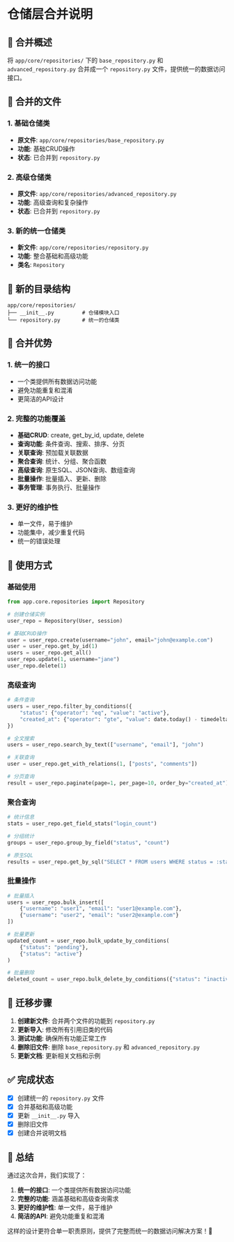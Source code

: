 # 仓储层合并说明

## 📁 合并概述

将 `app/core/repositories/` 下的 `base_repository.py` 和 `advanced_repository.py` 合并成一个 `repository.py` 文件，提供统一的数据访问接口。

## 🔄 合并的文件

### 1. 基础仓储类
- **原文件**: `app/core/repositories/base_repository.py`
- **功能**: 基础CRUD操作
- **状态**: 已合并到 `repository.py`

### 2. 高级仓储类
- **原文件**: `app/core/repositories/advanced_repository.py`
- **功能**: 高级查询和复杂操作
- **状态**: 已合并到 `repository.py`

### 3. 新的统一仓储类
- **新文件**: `app/core/repositories/repository.py`
- **功能**: 整合基础和高级功能
- **类名**: `Repository`

## 📂 新的目录结构

```
app/core/repositories/
├── __init__.py         # 仓储模块入口
└── repository.py       # 统一的仓储类
```

## 🎯 合并优势

### 1. 统一的接口
- 一个类提供所有数据访问功能
- 避免功能重复和混淆
- 更简洁的API设计

### 2. 完整的功能覆盖
- **基础CRUD**: create, get_by_id, update, delete
- **查询功能**: 条件查询、搜索、排序、分页
- **关联查询**: 预加载关联数据
- **聚合查询**: 统计、分组、聚合函数
- **高级查询**: 原生SQL、JSON查询、数组查询
- **批量操作**: 批量插入、更新、删除
- **事务管理**: 事务执行、批量操作

### 3. 更好的维护性
- 单一文件，易于维护
- 功能集中，减少重复代码
- 统一的错误处理

## 📝 使用方式

### 基础使用
```python
from app.core.repositories import Repository

# 创建仓储实例
user_repo = Repository(User, session)

# 基础CRUD操作
user = user_repo.create(username="john", email="john@example.com")
user = user_repo.get_by_id(1)
users = user_repo.get_all()
user_repo.update(1, username="jane")
user_repo.delete(1)
```

### 高级查询
```python
# 条件查询
users = user_repo.filter_by_conditions({
    "status": {"operator": "eq", "value": "active"},
    "created_at": {"operator": "gte", "value": date.today() - timedelta(days=30)}
})

# 全文搜索
users = user_repo.search_by_text(["username", "email"], "john")

# 关联查询
user = user_repo.get_with_relations(1, ["posts", "comments"])

# 分页查询
result = user_repo.paginate(page=1, per_page=10, order_by="created_at")
```

### 聚合查询
```python
# 统计信息
stats = user_repo.get_field_stats("login_count")

# 分组统计
groups = user_repo.group_by_field("status", "count")

# 原生SQL
results = user_repo.get_by_sql("SELECT * FROM users WHERE status = :status", {"status": "active"})
```

### 批量操作
```python
# 批量插入
users = user_repo.bulk_insert([
    {"username": "user1", "email": "user1@example.com"},
    {"username": "user2", "email": "user2@example.com"}
])

# 批量更新
updated_count = user_repo.bulk_update_by_conditions(
    {"status": "pending"}, 
    {"status": "active"}
)

# 批量删除
deleted_count = user_repo.bulk_delete_by_conditions({"status": "inactive"})
```

## 🔧 迁移步骤

1. **创建新文件**: 合并两个文件的功能到 `repository.py`
2. **更新导入**: 修改所有引用旧类的代码
3. **测试功能**: 确保所有功能正常工作
4. **删除旧文件**: 删除 `base_repository.py` 和 `advanced_repository.py`
5. **更新文档**: 更新相关文档和示例

## ✅ 完成状态

- [x] 创建统一的 `repository.py` 文件
- [x] 合并基础和高级功能
- [x] 更新 `__init__.py` 导入
- [x] 删除旧文件
- [x] 创建合并说明文档

## 🎉 总结

通过这次合并，我们实现了：

1. **统一的接口**: 一个类提供所有数据访问功能
2. **完整的功能**: 涵盖基础和高级查询需求
3. **更好的维护性**: 单一文件，易于维护
4. **简洁的API**: 避免功能重复和混淆

这样的设计更符合单一职责原则，提供了完整而统一的数据访问解决方案！🚀
